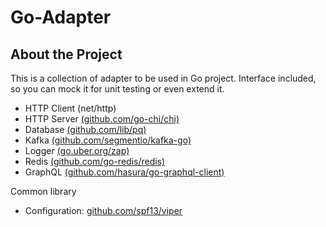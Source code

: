 # Go-Adapter
## About the Project
This is a collection of adapter to be used in Go project. Interface included, so you can mock it for unit testing or even extend it. 
- HTTP Client (net/http)
- HTTP Server [(github.com/go-chi/chi)](https://github.com/go-chi/chi)
- Database [(github.com/lib/pq)](https://github.com/lib/pq)
- Kafka [(github.com/segmentio/kafka-go)](https://github.com/segmentio/kafka-go)
- Logger [(go.uber.org/zap)](https://go.uber.org/zap)
- Redis [(github.com/go-redis/redis)](https://github.com/go-redis/redis)
- GraphQL [(github.com/hasura/go-graphql-client)](github.com/hasura/go-graphql-client)

Common library
- Configuration: [github.com/spf13/viper](https://github.com/spf13/viper)
